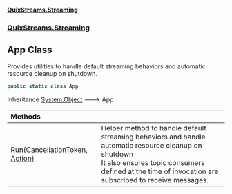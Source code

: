 #### [QuixStreams.Streaming](index.md 'index')
### [QuixStreams.Streaming](QuixStreams.Streaming.md 'QuixStreams.Streaming')

## App Class

Provides utilities to handle default streaming behaviors and automatic resource cleanup on shutdown.

```csharp
public static class App
```

Inheritance [System.Object](https://docs.microsoft.com/en-us/dotnet/api/System.Object 'System.Object') &#129106; App

| Methods | |
| :--- | :--- |
| [Run(CancellationToken, Action)](App.Run(CancellationToken,Action).md 'QuixStreams.Streaming.App.Run(System.Threading.CancellationToken, System.Action)') | Helper method to handle default streaming behaviors and handle automatic resource cleanup on shutdown<br/>It also ensures topic consumers defined at the time of invocation are subscribed to receive messages. |
